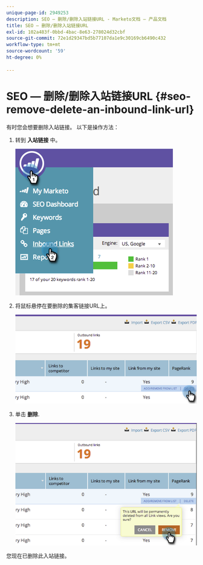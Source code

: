 ```yaml
---
unique-page-id: 2949253
description: SEO — 删除/删除入站链接URL - Marketo文档 — 产品文档
title: SEO — 删除/删除入站链接URL
exl-id: 102a483f-0bbd-4bac-8e63-278024d32cbf
source-git-commit: 72e1d29347bd5b77107da1e9c30169cb6490c432
workflow-type: tm+mt
source-wordcount: '59'
ht-degree: 0%

---
```


# SEO — 删除/删除入站链接URL {#seo-remove-delete-an-inbound-link-url}

有时您会想要删除入站链接。 以下是操作方法：

1. 转到 **入站链接** 中。

   ![](assets/image2014-9-18-13-3a47-3a3.png)

1. 将鼠标悬停在要删除的集客链接URL上。

   ![](assets/image2014-9-18-13-3a49-3a34.png)

1. 单击 **删除**.

   ![](assets/image2014-9-18-13-3a49-3a44.png)

您现在已删除此入站链接。
